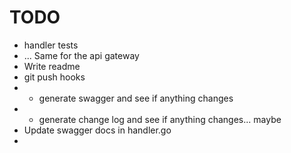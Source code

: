 
# TODO
* handler tests
* ... Same for the api gateway
* Write readme
* git push hooks
* * generate swagger and see if anything changes
* * generate change log and see if anything changes... maybe
* Update swagger docs in handler.go
* 

